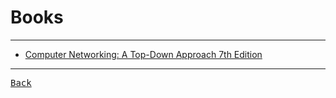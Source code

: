 # Books

---

- [Computer Networking: A Top-Down Approach 7th Edition](https://www.amazon.com/Computer-Networking-Top-Down-Approach-7th/dp/0133594149)

---

[<kbd> Back </kbd>](./../readme.md)
